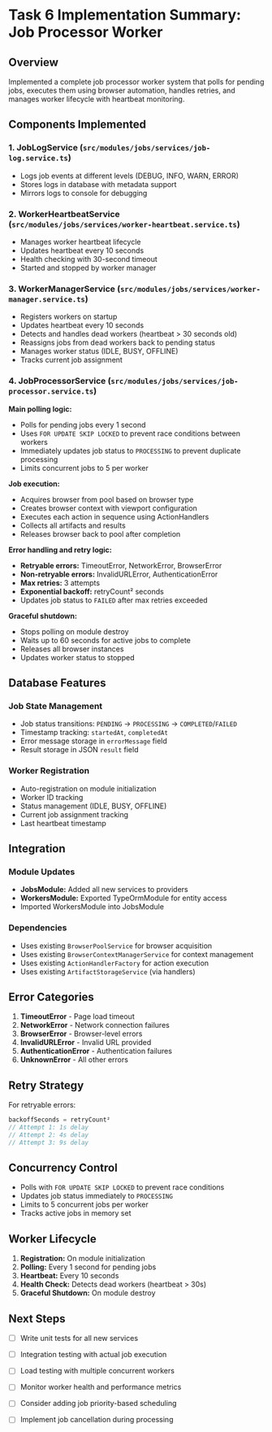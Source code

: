 # Task 6 Implementation Summary: Job Processor Worker

## Overview
Implemented a complete job processor worker system that polls for pending jobs, executes them using browser automation, handles retries, and manages worker lifecycle with heartbeat monitoring.

## Components Implemented

### 1. JobLogService (`src/modules/jobs/services/job-log.service.ts`)
- Logs job events at different levels (DEBUG, INFO, WARN, ERROR)
- Stores logs in database with metadata support
- Mirrors logs to console for debugging

### 2. WorkerHeartbeatService (`src/modules/jobs/services/worker-heartbeat.service.ts`)
- Manages worker heartbeat lifecycle
- Updates heartbeat every 10 seconds
- Health checking with 30-second timeout
- Started and stopped by worker manager

### 3. WorkerManagerService (`src/modules/jobs/services/worker-manager.service.ts`)
- Registers workers on startup
- Updates heartbeat every 10 seconds
- Detects and handles dead workers (heartbeat > 30 seconds old)
- Reassigns jobs from dead workers back to pending status
- Manages worker status (IDLE, BUSY, OFFLINE)
- Tracks current job assignment

### 4. JobProcessorService (`src/modules/jobs/services/job-processor.service.ts`)
**Main polling logic:**
- Polls for pending jobs every 1 second
- Uses `FOR UPDATE SKIP LOCKED` to prevent race conditions between workers
- Immediately updates job status to `PROCESSING` to prevent duplicate processing
- Limits concurrent jobs to 5 per worker

**Job execution:**
- Acquires browser from pool based on browser type
- Creates browser context with viewport configuration
- Executes each action in sequence using ActionHandlers
- Collects all artifacts and results
- Releases browser back to pool after completion

**Error handling and retry logic:**
- **Retryable errors:** TimeoutError, NetworkError, BrowserError
- **Non-retryable errors:** InvalidURLError, AuthenticationError
- **Max retries:** 3 attempts
- **Exponential backoff:** retryCount² seconds
- Updates job status to `FAILED` after max retries exceeded

**Graceful shutdown:**
- Stops polling on module destroy
- Waits up to 60 seconds for active jobs to complete
- Releases all browser instances
- Updates worker status to stopped

## Database Features

### Job State Management
- Job status transitions: `PENDING` → `PROCESSING` → `COMPLETED`/`FAILED`
- Timestamp tracking: `startedAt`, `completedAt`
- Error message storage in `errorMessage` field
- Result storage in JSON `result` field

### Worker Registration
- Auto-registration on module initialization
- Worker ID tracking
- Status management (IDLE, BUSY, OFFLINE)
- Current job assignment tracking
- Last heartbeat timestamp

## Integration

### Module Updates
- **JobsModule:** Added all new services to providers
- **WorkersModule:** Exported TypeOrmModule for entity access
- Imported WorkersModule into JobsModule

### Dependencies
- Uses existing `BrowserPoolService` for browser acquisition
- Uses existing `BrowserContextManagerService` for context management
- Uses existing `ActionHandlerFactory` for action execution
- Uses existing `ArtifactStorageService` (via handlers)

## Error Categories

1. **TimeoutError** - Page load timeout
2. **NetworkError** - Network connection failures
3. **BrowserError** - Browser-level errors
4. **InvalidURLError** - Invalid URL provided
5. **AuthenticationError** - Authentication failures
6. **UnknownError** - All other errors

## Retry Strategy

For retryable errors:
```typescript
backoffSeconds = retryCount²
// Attempt 1: 1s delay
// Attempt 2: 4s delay  
// Attempt 3: 9s delay
```

## Concurrency Control

- Polls with `FOR UPDATE SKIP LOCKED` to prevent race conditions
- Updates job status immediately to `PROCESSING`
- Limits to 5 concurrent jobs per worker
- Tracks active jobs in memory set

## Worker Lifecycle

1. **Registration:** On module initialization
2. **Polling:** Every 1 second for pending jobs
3. **Heartbeat:** Every 10 seconds
4. **Health Check:** Detects dead workers (heartbeat > 30s)
5. **Graceful Shutdown:** On module destroy

## Next Steps

- [ ] Write unit tests for all new services
- [ ] Integration testing with actual job execution
- [ ] Load testing with multiple concurrent workers
- [ ] Monitor worker health and performance metrics
- [ ] Consider adding job priority-based scheduling
- [ ] Implement job cancellation during processing

